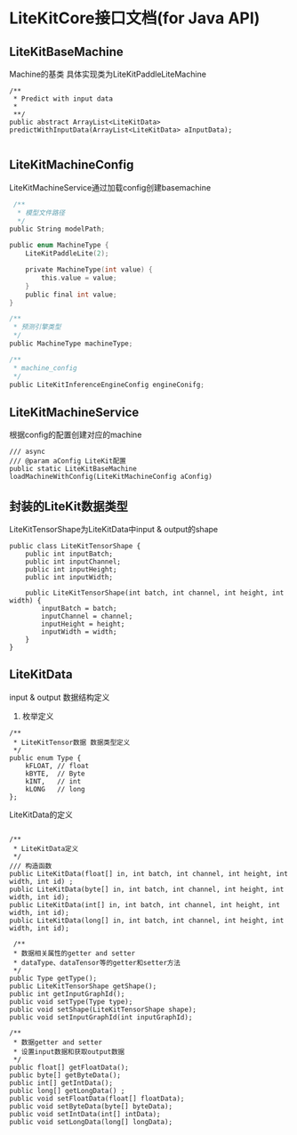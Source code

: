 # LiteKitCore接口文档(for Java API)
## LiteKitBaseMachine
Machine的基类 
具体实现类为LiteKitPaddleLiteMachine

```
/**
 * Predict with input data
 *
 **/
public abstract ArrayList<LiteKitData> predictWithInputData(ArrayList<LiteKitData> aInputData);


```

## LiteKitMachineConfig

LiteKitMachineService通过加载config创建basemachine
```objectivec
 /**
  * 模型文件路径
  */
public String modelPath;

public enum MachineType {
    LiteKitPaddleLite(2);

    private MachineType(int value) {
        this.value = value;
    }
    public final int value;
}

/**
 * 预测引擎类型
 */
public MachineType machineType;

/**
 * machine_config
 */
public LiteKitInferenceEngineConfig engineConifg;
```

## LiteKitMachineService
根据config的配置创建对应的machine

```
/// async
/// @param aConfig LiteKit配置
public static LiteKitBaseMachine loadMachineWithConfig(LiteKitMachineConfig aConfig) 

```
## 封装的LiteKit数据类型
LiteKitTensorShape为LiteKitData中input & output的shape
```
public class LiteKitTensorShape {
    public int inputBatch;
    public int inputChannel;
    public int inputHeight;
    public int inputWidth;

    public LiteKitTensorShape(int batch, int channel, int height, int width) {
        inputBatch = batch;
        inputChannel = channel;
        inputHeight = height;
        inputWidth = width;
    }
}
```


## LiteKitData
input & output 数据结构定义

1. 枚举定义
```
/**
 * LiteKitTensor数据 数据类型定义
 */
public enum Type {
    kFLOAT, // float
    kBYTE,  // Byte
    kINT,   // int
    kLONG   // long
};
```

LiteKitData的定义
```

/**
 * LiteKitData定义
 */
/// 构造函数
public LiteKitData(float[] in, int batch, int channel, int height, int width, int id) ;
public LiteKitData(byte[] in, int batch, int channel, int height, int width, int id);
public LiteKitData(int[] in, int batch, int channel, int height, int width, int id);
public LiteKitData(long[] in, int batch, int channel, int height, int width, int id);

 /**
 * 数据相关属性的getter and setter
 * dataType、dataTensor等的getter和setter方法
 */
public Type getType();
public LiteKitTensorShape getShape();
public int getInputGraphId();
public void setType(Type type);
public void setShape(LiteKitTensorShape shape);
public void setInputGraphId(int inputGraphId);

/**
 * 数据getter and setter
 * 设置input数据和获取output数据
 */
public float[] getFloatData();
public byte[] getByteData();
public int[] getIntData();
public long[] getLongData() ;
public void setFloatData(float[] floatData);
public void setByteData(byte[] byteData);
public void setIntData(int[] intData);
public void setLongData(long[] longData);

```

